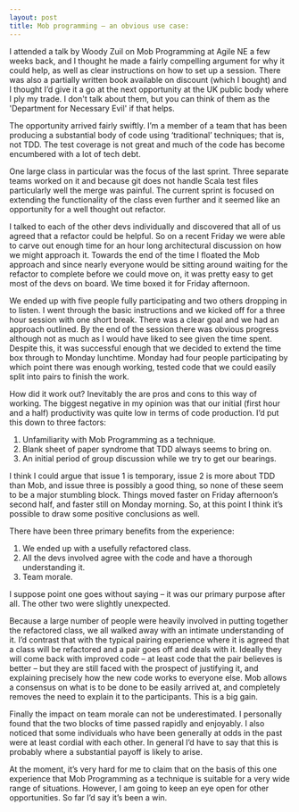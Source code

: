 ```yaml
---
layout: post
title: Mob programming – an obvious use case:
---
```


I attended a talk by Woody Zuil on Mob Programming at Agile NE a few weeks back, and I thought he made a fairly compelling argument for why it could help, as well as clear instructions on how to set up a session. There was also a partially written book available on discount (which I bought) and I thought I’d give it a go at the next opportunity at the UK public body where I ply my trade. I don't talk about them, but you can think of them as the 'Department for Necessary Evil' if that helps.

The opportunity arrived fairly swiftly. I’m a member of a team that has been producing a substantial body of code using ‘traditional’ techniques; that is, not TDD. The test coverage is not great and much of the code has become encumbered with a lot of tech debt.

One large class in particular was the focus of the last sprint. Three separate teams worked on it and because git does not handle Scala test files particularly well the merge was painful. The current sprint is focused on extending the functionality of the class even further and it seemed like an opportunity for a well thought out refactor.

I talked to each of the other devs individually and discovered that all of us agreed that a refactor could be helpful. So on a recent Friday we were able to carve out enough time for an hour long architectural discussion on how we might approach it. Towards the end of the time I floated the Mob approach and since nearly everyone would be sitting around waiting for the refactor to complete before we could move on, it was pretty easy to get most of the devs on board. We time boxed it for Friday afternoon.

We ended up with five people fully participating and two others dropping in to listen. I went through the basic instructions and we kicked off for a three hour session with one short break. There was a clear goal and we had an approach outlined. By the end of the session there was obvious progress although not as much as I would have liked to see given the time spent. Despite this, it was successful enough that we decided to extend the time box through to Monday lunchtime. Monday had four people participating by which point there was enough working, tested code that we could easily split into pairs to finish the work.

How did it work out? Inevitably the are pros and cons to this way of working. The biggest negative in my opinion was that our initial (first hour and a half) productivity was quite low in terms of code production. I’d put this down to three factors:

1. Unfamiliarity with Mob Programming as a technique.
2. Blank sheet of paper syndrome that TDD always seems to bring on.
3. An initial period of group discussion while we try to get our bearings.

I think I could argue that issue 1 is temporary, issue 2 is more about TDD than Mob, and issue three is possibly a good thing, so none of these seem to be a major stumbling block. Things moved faster on Friday afternoon’s second half, and faster still on Monday morning. So, at this point I think it’s possible to draw some positive conclusions as well.

There have been three primary benefits from the experience:

1. We ended up with a usefully refactored class.
2. All the devs involved agree with the code and have a thorough understanding it.
3. Team morale.

I suppose point one goes without saying – it was our primary purpose after all. The other two were slightly unexpected.

Because a large number of people were heavily involved in putting together the refactored class, we all walked away with an intimate understanding of it. I’d contrast that with the typical pairing experience where it is agreed that a class will be refactored and a pair goes off and deals with it. Ideally they will come back with improved code – at least code that the pair believes is better – but they are still faced with the prospect of justifying it, and explaining precisely how the new code works to everyone else. Mob allows a consensus on what is to be done to be easily arrived at, and completely removes the need to explain it to the participants. This is a big gain.

Finally the impact on team morale can not be underestimated. I personally found that the two blocks of time passed rapidly and enjoyably. I also noticed that some individuals who have been generally at odds in the past were at least cordial with each other. In general I’d have to say that this is probably where a substantial payoff is likely to arise.

At the moment, it’s very hard for me to claim that on the basis of this one experience that Mob Programming as a technique is suitable for a very wide range of situations. However, I am going to keep an eye open for other opportunities. So far I’d say it’s been a win.
